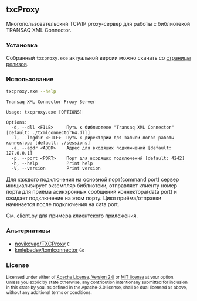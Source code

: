 txcProxy 
------------
Многопользовательский TCP/IP proxy-cервер для работы с библиотекой TRANSAQ XML Connector.

### Установка
Собранный `txcproxy.exe` актуальной версии можно скачать 
со [страницы релизов](https://github.com/2dav/txcproxy/releases/latest).

### Использование
```bash
txcproxy.exe --help
```
```
Transaq XML Connector Proxy Server

Usage: txcproxy.exe [OPTIONS]

Options:
  -d, --dll <FILE>     Путь к библиотеке "Transaq XML Connector" [default: ./txmlconnector64.dll]
  -l, --logdir <FILE>  Путь к директории для записи логов работы коннектора [default: ./sessions]
  -a, --addr <ADDR>    Адрес для входящих подключений [default: 127.0.0.1]
  -p, --port <PORT>    Порт для входящих подключений [default: 4242]
  -h, --help           Print help
  -V, --version        Print version
```

Для каждого подключения на основной порт(command port) сервер инициализирует экземпляр библиотеки, 
отправляет клиенту номер порта для приёма асинхронных сообщений коннектора(data port) и ожидает 
подключение на этом порту. Цикл приёма/отправки начинается после подключения на data port.

См. [client.py](examples/client.py) для примера клиентского приложения.

### Альтернативы
- [novikovag/TXCProxy](https://github.com/novikovag/TXCProxy) `C` 
- [kmlebedev/txmlconnector](https://github.com/kmlebedev/txmlconnector) `Go` 

### License
<sup>
Licensed under either of <a href="LICENSE-APACHE">Apache License, Version
2.0</a> or <a href="LICENSE-MIT">MIT license</a> at your option.
</sup>
<br/>
<sub>
Unless you explicitly state otherwise, any contribution intentionally submitted
for inclusion in this crate by you, as defined in the Apache-2.0 license, shall
be dual licensed as above, without any additional terms or conditions.
</sub>

